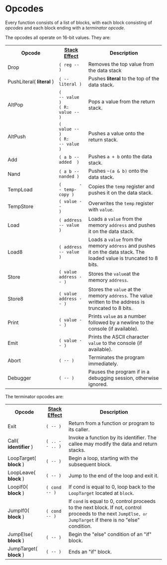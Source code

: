 # Opcodes

Every function consists of a list of blocks, with each block consisting of <i>opcodes</i> and each
block ending with a <i>terminator opcode</i>.

The opcodes all operate on 16-bit values. They are:

<table class="opcodes">
<tr>
<th>Opcode</th>
<th><a href="https://www.complang.tuwien.ac.at/forth/gforth/Docs-html/Stack_002dEffect-Comments-Tutorial.html">Stack Effect</a></th>
<th>Description</th>
</tr>

<tr>
<td>Drop</td>
<td><code>( reg -- )</code></td>
<td>Removes the top value from the data stack</td>
</tr>

<tr>
<td><nobr>PushLiteral( <b>literal</b> )</nobr></td>
<td><code>( -- literal )</code></td>
<td>Pushes <b>literal</b> to the top of the data stack.</td>
</tr>

<tr>
<td>AltPop</td>
<td><code>(          -- value )</code><br><code>( R: value --       )</code></td>
<td>Pops a value from the return stack.</td>
</tr>

<tr>
<td>AltPush</td>
<td><code>(    value --       )</code><br><code>( R:       -- value )</code></td>
<td>Pushes a value onto the return stack.</td>
</tr>

<tr>
<td>Add</td>
<td><code>( a b -- added  )</code></td>
<td>Pushes <code>a + b</code> onto the data stack.</td>
</tr>

<tr>
<td>Nand</td>
<td><code>( a b -- nanded )</code></td>
<td>Pushes <code>~(a & b)</code> onto the data stack.</td>
</tr>

<tr>
<td>TempLoad</td>
<td><code>(       -- temp-copy )</code></td>
<td>Copies the <code>temp</code> register and pushes it on the data stack.</td>
</tr>

<tr>
<td>TempStore</td>
<td><code>( value --           )</code></td>
<td>Overwrites the <code>temp</code> register with <code>value</code>.</td>
</tr>

<tr>
<td>Load</td>
<td><code>( address -- value )</code></td>
<td>Loads a <code>value</code> from the memory <code>address</code> and pushes it on the data stack.</td>
</tr>

<tr>
<td>Load8</td>
<td><code>( address -- value )</code></td>
<td>Loads a <code>value</code> from the memory <code>address</code> and pushes it on the data stack. The loaded value is truncated to 8 bits.</td>
</tr>

<tr>
<td>Store</td>
<td><code>( value address -- )</code></td>
<td>Stores the <code>value</code>at the memory <code>address</code>.</td>
</tr>

<tr>
<td>Store8</td>
<td><code>( value address -- )</code></td>
<td>Stores the <code>value</code> at the memory <code>address</code>. The value written to the address is truncated to 8 bits.</td>
</tr>

<tr>
<td>Print</td>
<td><code>( value -- )</code></td>
<td>Prints <code>value</code> as a number followed by a newline to the console (if available).</td>
</tr>

<tr>
<td>Emit</td>
<td><code>( value -- )</code></td>
<td>Prints the ASCII character <code>value</code> to the console (if available).</td>
</tr>

<tr>
<td>Abort</td>
<td><code>( -- )</code></td>
<td>Terminates the program immediately.</td>
</tr>

<tr>
<td>Debugger</td>
<td><code>( -- )</code></td>
<td>Pauses the program if in a debugging session, otherwise ignored.</td>
</tr>

</table>

The terminator opcodes are:

<table class="opcodes">
<tr>
<th>Opcode</th>
<th><a href="https://www.complang.tuwien.ac.at/forth/gforth/Docs-html/Stack_002dEffect-Comments-Tutorial.html">Stack Effect</a></th>
<th>Description</th>
</tr>

<tr>
<td>Exit</td>
<td><code>( -- )</code></td>
<td>Return from a function or program to its caller.</td>
</tr>


<tr>
<td>Call( <b>identifier</b> )</td>
<td><code>( .. -- .. )</code></td>
<td>Invoke a function by its identifier. The callee may modify the data and return stacks.</td>
</tr>

<tr>
<td>LoopTarget( <b>block</b> )</td>
<td><code>( -- )</code></td>
<td>Begin a loop, starting with the subsequent block.</td>
</tr>

<tr>
<td>LoopLeave( <b>block</b> )</td>
<td><code>( -- )</code></td>
<td>Jump to the end of the loop and exit it.</td>
</tr>

<tr>
<td>LoopIf0( <b>block</b> )</td>
<td><code>( cond -- )</code></td>
<td>If cond is equal to 0, loop back to the <code>LoopTarget</code> located at <code>block</code>.</td>
</tr>

<tr>
<td>JumpIf0( <b>block</b> )</td>
<td><code>( cond -- )</code></td>
<td>If <code>cond</code> is equal to 0, control proceeds to the next block. If not, control proceeds to the next <code>JumpElse<code>, or </code>JumpTarget</code> if there is no "else" condition. </td>
</tr>

<tr>
<td>JumpElse( <b>block</b> )</td>
<td><code>( -- )</code></td>
<td>Begin the "else" condition of an "if" block.</td>
</tr>

<tr>
<td>JumpTarget( <b>block</b> )</td>
<td><code>( -- )</code></td>
<td>Ends an "if" block.</td>
</tr>

</table>
